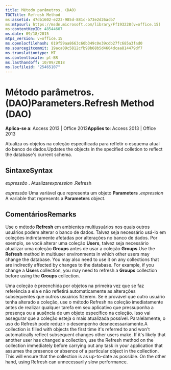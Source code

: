 ```yaml
---
title: Método parâmetros. (DAO)
TOCTitle: Refresh Method
ms:assetid: 47db1602-e223-985d-881c-b73e2d26acb7
ms:mtpsurl: https://msdn.microsoft.com/library/Ff193228(v=office.15)
ms:contentKeyID: 48544607
ms.date: 09/18/2015
mtps_version: v=office.15
ms.openlocfilehash: 019f59aa8663c60b349c0e39cdb27fc685a3fad0
ms.sourcegitcommit: 19aca09c5812cfb98b68b5d4604dcaa814479df7
ms.translationtype: MT
ms.contentlocale: pt-BR
ms.lasthandoff: 10/09/2018
ms.locfileid: "25465107"
---
```

# <a name="parametersrefresh-method-dao"></a><span data-ttu-id="ffa78-102">Método parâmetros. (DAO)</span><span class="sxs-lookup"><span data-stu-id="ffa78-102">Parameters.Refresh Method (DAO)</span></span>


<span data-ttu-id="ffa78-103">**Aplica-se a**: Access 2013 | Office 2013</span><span class="sxs-lookup"><span data-stu-id="ffa78-103">**Applies to**: Access 2013 | Office 2013</span></span>

<span data-ttu-id="ffa78-104">Atualiza os objetos na coleção especificada para refletir o esquema atual do banco de dados.</span><span class="sxs-lookup"><span data-stu-id="ffa78-104">Updates the objects in the specified colletion to reflect the database's current schema.</span></span>

## <a name="syntax"></a><span data-ttu-id="ffa78-105">Sintaxe</span><span class="sxs-lookup"><span data-stu-id="ffa78-105">Syntax</span></span>

<span data-ttu-id="ffa78-106">*expressão* . Atualizar</span><span class="sxs-lookup"><span data-stu-id="ffa78-106">*expression* .Refresh</span></span>

<span data-ttu-id="ffa78-107">*expressão* Uma variável que representa um objeto **Parameters** .</span><span class="sxs-lookup"><span data-stu-id="ffa78-107">*expression* A variable that represents a **Parameters** object.</span></span>

## <a name="remarks"></a><span data-ttu-id="ffa78-108">Comentários</span><span class="sxs-lookup"><span data-stu-id="ffa78-108">Remarks</span></span>

<span data-ttu-id="ffa78-p101">Use o método **Refresh** em ambientes multiusuários nos quais outros usuários podem alterar o banco de dados. Talvez seja necessário usá-lo em coleções indiretamente afetadas por alterações no banco de dados. Por exemplo, se você alterar uma coleção **Users**, talvez seja necessário atualizar uma coleção **Groups** antes de usar a coleção **Groups**.</span><span class="sxs-lookup"><span data-stu-id="ffa78-p101">Use the **Refresh** method in multiuser environments in which other users may change the database. You may also need to use it on any collections that are indirectly affected by changes to the database. For example, if you change a **Users** collection, you may need to refresh a **Groups** collection before using the **Groups** collection.</span></span>

<span data-ttu-id="ffa78-p102">Uma coleção é preenchida por objetos na primeira vez que se faz referência a ela e não refletirá automaticamente as alterações subsequentes que outros usuários fizerem. Se é provável que outro usuário tenha alterado a coleção, use o método Refresh na coleção imediatamente antes de realizar qualquer tarefa em seu aplicativo que pressuponha a presença ou a ausência de um objeto específico na coleção. Isso vai assegurar que a coleção esteja o mais atualizada possível. Paralelamente, o uso do Refresh pode reduzir o desempenho desnecessariamente.</span><span class="sxs-lookup"><span data-stu-id="ffa78-p102">A collection is filled with objects the first time it's referred to and won't automatically reflect subsequent changes other users make. If it's likely that another user has changed a collection, use the Refresh method on the collection immediately before carrying out any task in your application that assumes the presence or absence of a particular object in the collection. This will ensure that the collection is as up-to-date as possible. On the other hand, using Refresh can unnecessarily slow performance.</span></span>

